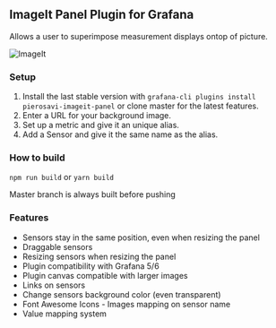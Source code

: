 ## ImageIt Panel Plugin for Grafana

Allows a user to superimpose measurement displays ontop of picture.

![ImageIt](https://raw.githubusercontent.com/pierosavi/pierosavi-imageit-panel/master/src/img/imageit_example.png?raw=true) 

### Setup

1. Install the last stable version with `grafana-cli plugins install pierosavi-imageit-panel` or clone master for the latest features.
2. Enter a URL for your background image.
3. Set up a metric and give it an unique alias.
4. Add a Sensor and give it the same name as the alias.

### How to build

`npm run build` or `yarn build`

Master branch is always built before pushing

### Features

* Sensors stay in the same position, even when resizing the panel
* Draggable sensors
* Resizing sensors when resizing the panel
* Plugin compatibility with Grafana 5/6
* Plugin canvas compatible with larger images
* Links on sensors
* Change sensors background color (even transparent)
* Font Awesome Icons - Images mapping on sensor name
* Value mapping system
